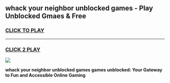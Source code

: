 
## whack your neighbor unblocked games - Play Unblocked Gmaes & Free
<h3>
<a href="https://news.freeplayer.one?title=whack_your_neighbor_unblocked_games&ref=16F">CLICK TO PLAY</a></h3>
<hr>

<h3>
<a href="https://news.freeplayer.one?title=whack_your_neighbor_unblocked_games&ref=16F">CLICK 2 PLAY</a>
  
</h3>

<a href="https://news.freeplayer.one?title=whack_your_neighbor_unblocked_games&ref=16F/"><img src="https://clearcache.store/games.png"></a>


**whack your neighbor unblocked games games unblocked: Your Gateway to Fun and Accessible Online Gaming**
